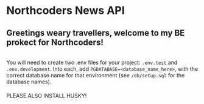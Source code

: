 # Northcoders News API

## Greetings weary travellers, welcome to my BE prokect for Northcoders!

######

You will need to create two .env files for your project: `.env.test` and `.env.development`. Into each, add `PGDATABASE=<database_name_here>`, with the correct database name for that environment (see `/db/setup.sql` for the database names).

####

PLEASE ALSO INSTALL HUSKY!
